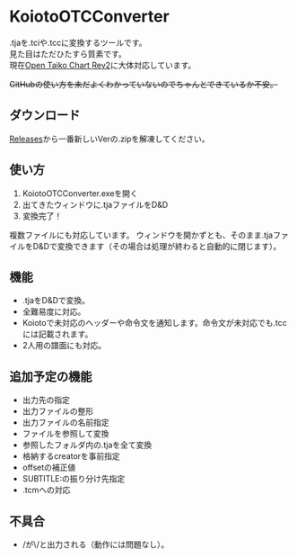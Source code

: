 # KoiotoOTCConverter
.tjaを.tciや.tccに変換するツールです。  
見た目はただひたすら質素です。  
現在[Open Taiko Chart Rev2](https://github.com/AioiLight/Open-Taiko-Chart/blob/master/Rev2_ja-JP.md)に大体対応しています。  

~~GitHubの使い方を未だよくわかっていないのでちゃんとできているか不安。~~

## ダウンロード
[Releases](https://github.com/nyoro-wrl/KoiotoOTCConverter/releases)から一番新しいVerの.zipを解凍してください。

## 使い方
1. KoiotoOTCConverter.exeを開く
2. 出てきたウィンドウに.tjaファイルをD&D
3. 変換完了！

複数ファイルにも対応しています。
ウィンドウを開かずとも、そのまま.tjaファイルをD&Dで変換できます（その場合は処理が終わると自動的に閉じます）。

## 機能
- .tjaをD&Dで変換。
- 全難易度に対応。
- Koiotoで未対応のヘッダーや命令文を通知します。命令文が未対応でも.tccには記載されます。
- 2人用の譜面にも対応。

## 追加予定の機能
- 出力先の指定
- 出力ファイルの整形
- 出力ファイルの名前指定
- ファイルを参照して変換
- 参照したフォルダ内の.tjaを全て変換
- 格納するcreatorを事前指定
- offsetの補正値
- SUBTITLE:の振り分け先指定
- .tcmへの対応

## 不具合
- /が\\/と出力される（動作には問題なし）。
